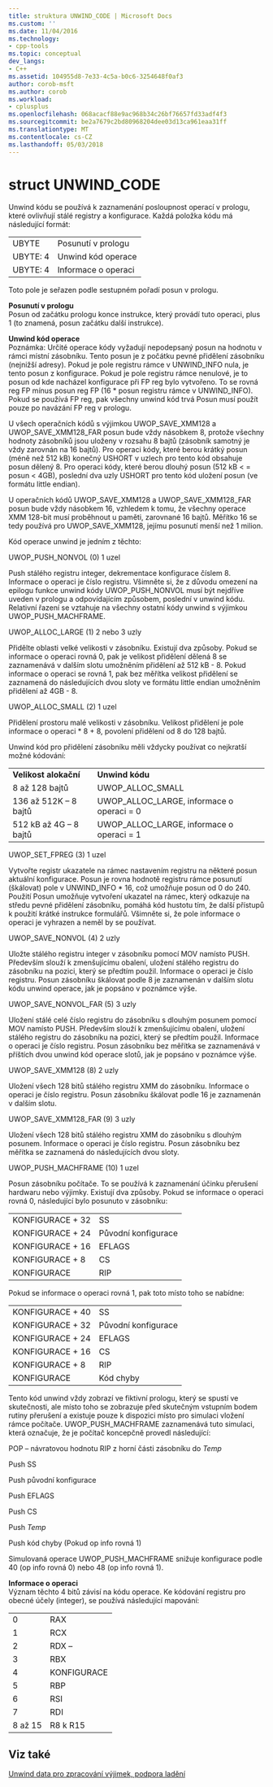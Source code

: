 ```yaml
---
title: struktura UNWIND_CODE | Microsoft Docs
ms.custom: ''
ms.date: 11/04/2016
ms.technology:
- cpp-tools
ms.topic: conceptual
dev_langs:
- C++
ms.assetid: 104955d8-7e33-4c5a-b0c6-3254648f0af3
author: corob-msft
ms.author: corob
ms.workload:
- cplusplus
ms.openlocfilehash: 068acacf88e9ac968b34c26bf76657fd33adf4f3
ms.sourcegitcommit: be2a7679c2bd80968204dee03d13ca961eaa31ff
ms.translationtype: MT
ms.contentlocale: cs-CZ
ms.lasthandoff: 05/03/2018
---
```

# <a name="struct-unwindcode"></a>struct UNWIND_CODE
Unwind kódu se používá k zaznamenání posloupnost operací v prologu, které ovlivňují stálé registry a konfigurace. Každá položka kódu má následující formát:  
  
|||  
|-|-|  
|UBYTE|Posunutí v prologu|  
|UBYTE: 4|Unwind kód operace|  
|UBYTE: 4|Informace o operaci|  
  
 Toto pole je seřazen podle sestupném pořadí posun v prologu.  
  
 **Posunutí v prologu**  
 Posun od začátku prologu konce instrukce, který provádí tuto operaci, plus 1 (to znamená, posun začátku další instrukce).  
  
 **Unwind kód operace**  
 Poznámka: Určité operace kódy vyžadují nepodepsaný posun na hodnotu v rámci místní zásobníku. Tento posun je z počátku pevné přidělení zásobníku (nejnižší adresy). Pokud je pole registru rámce v UNWIND_INFO nula, je tento posun z konfigurace. Pokud je pole registru rámce nenulové, je to posun od kde nacházel konfigurace při FP reg bylo vytvořeno. To se rovná reg FP mínus posun reg FP (16 * posun registru rámce v UNWIND_INFO). Pokud se používá FP reg, pak všechny unwind kód trvá Posun musí použít pouze po navázání FP reg v prologu.  
  
 U všech operačních kódů s výjimkou UWOP_SAVE_XMM128 a UWOP_SAVE_XMM128_FAR posun bude vždy násobkem 8, protože všechny hodnoty zásobníků jsou uloženy v rozsahu 8 bajtů (zásobník samotný je vždy zarovnán na 16 bajtů). Pro operaci kódy, které berou krátký posun (méně než 512 kB) konečný USHORT v uzlech pro tento kód obsahuje posun dělený 8. Pro operaci kódy, které berou dlouhý posun (512 kB < = posun < 4GB), poslední dva uzly USHORT pro tento kód uložení posun (ve formátu little endian).  
  
 U operačních kódů UWOP_SAVE_XMM128 a UWOP_SAVE_XMM128_FAR posun bude vždy násobkem 16, vzhledem k tomu, že všechny operace XMM 128-bit musí proběhnout u paměti, zarovnané 16 bajtů. Měřítko 16 se tedy používá pro UWOP_SAVE_XMM128, jejímu posunutí menší než 1 milion.  
  
 Kód operace unwind je jedním z těchto:  
  
 UWOP_PUSH_NONVOL (0) 1 uzel  
  
 Push stálého registru integer, dekrementace konfigurace číslem 8. Informace o operaci je číslo registru. Všimněte si, že z důvodu omezení na epilogu funkce unwind kódy UWOP_PUSH_NONVOL musí být nejdříve uveden v prologu a odpovídajícím způsobem, poslední v unwind kódu. Relativní řazení se vztahuje na všechny ostatní kódy unwind s výjimkou UWOP_PUSH_MACHFRAME.  
  
 UWOP_ALLOC_LARGE (1) 2 nebo 3 uzly  
  
 Přidělte oblasti velké velikosti v zásobníku. Existují dva způsoby. Pokud se informace o operaci rovná 0, pak je velikost přidělení dělená 8 se zaznamenává v dalším slotu umožněním přidělení až 512 kB - 8. Pokud informace o operaci se rovná 1, pak bez měřítka velikost přidělení se zaznamená do následujících dvou sloty ve formátu little endian umožněním přidělení až 4GB - 8.  
  
 UWOP_ALLOC_SMALL (2) 1 uzel  
  
 Přidělení prostoru malé velikosti v zásobníku. Velikost přidělení je pole informace o operaci * 8 + 8, povolení přidělení od 8 do 128 bajtů.  
  
 Unwind kód pro přidělení zásobníku měli vždycky používat co nejkratší možné kódování:  
  
|||  
|-|-|  
|**Velikost alokační**|**Unwind kódu**|  
|8 až 128 bajtů|UWOP_ALLOC_SMALL|  
|136 až 512K – 8 bajtů|UWOP_ALLOC_LARGE, informace o operaci = 0|  
|512 kB až 4G – 8 bajtů|UWOP_ALLOC_LARGE, informace o operaci = 1|  
  
 UWOP_SET_FPREG (3) 1 uzel  
  
 Vytvořte registr ukazatele na rámec nastavením registru na některé posun aktuální konfigurace. Posun je rovna hodnotě registru rámce posunutí (škálovat) pole v UNWIND_INFO * 16, což umožňuje posun od 0 do 240. Použití Posun umožňuje vytvoření ukazatel na rámec, který odkazuje na středu pevné přidělení zásobníku, pomáhá kód hustotu tím, že další přístupů k použití krátké instrukce formulářů. Všimněte si, že pole informace o operaci je vyhrazen a neměl by se používat.  
  
 UWOP_SAVE_NONVOL (4) 2 uzly  
  
 Uložte stálého registru integer v zásobníku pomocí MOV namísto PUSH. Především slouží k zmenšujícímu obalení, uložení stálého registru do zásobníku na pozici, který se předtím použil. Informace o operaci je číslo registru. Posun zásobníku škálovat podle 8 je zaznamenán v dalším slotu kódu unwind operace, jak je popsáno v poznámce výše.  
  
 UWOP_SAVE_NONVOL_FAR (5) 3 uzly  
  
 Uložení stálé celé číslo registru do zásobníku s dlouhým posunem pomocí MOV namísto PUSH. Především slouží k zmenšujícímu obalení, uložení stálého registru do zásobníku na pozici, který se předtím použil. Informace o operaci je číslo registru. Posun zásobníku bez měřítka se zaznamenává v příštích dvou unwind kód operace slotů, jak je popsáno v poznámce výše.  
  
 UWOP_SAVE_XMM128 (8) 2 uzly  
  
 Uložení všech 128 bitů stálého registru XMM do zásobníku. Informace o operaci je číslo registru. Posun zásobníku škálovat podle 16 je zaznamenán v dalším slotu.  
  
 UWOP_SAVE_XMM128_FAR (9) 3 uzly  
  
 Uložení všech 128 bitů stálého registru XMM do zásobníku s dlouhým posunem. Informace o operaci je číslo registru. Posun zásobníku bez měřítka se zaznamená do následujících dvou sloty.  
  
 UWOP_PUSH_MACHFRAME (10) 1 uzel  
  
 Posun zásobníku počítače.  To se používá k zaznamenání účinku přerušení hardwaru nebo výjimky. Existují dva způsoby. Pokud se informace o operaci rovná 0, následující bylo posunuto v zásobníku:  
  
|||  
|-|-|  
|KONFIGURACE + 32|SS|  
|KONFIGURACE + 24|Původní konfigurace|  
|KONFIGURACE + 16|EFLAGS|  
|KONFIGURACE + 8|CS|  
|KONFIGURACE|RIP|  
  
 Pokud se informace o operaci rovná 1, pak toto místo toho se nabídne:  
  
|||  
|-|-|  
|KONFIGURACE + 40|SS|  
|KONFIGURACE + 32|Původní konfigurace|  
|KONFIGURACE + 24|EFLAGS|  
|KONFIGURACE + 16|CS|  
|KONFIGURACE + 8|RIP|  
|KONFIGURACE|Kód chyby|  
  
 Tento kód unwind vždy zobrazí ve fiktivní prologu, který se spustí ve skutečnosti, ale místo toho se zobrazuje před skutečným vstupním bodem rutiny přerušení a existuje pouze k dispozici místo pro simulaci vložení rámce počítače. UWOP_PUSH_MACHFRAME zaznamenává tuto simulaci, která označuje, že je počítač koncepčně provedl následující:  
  
 POP – návratovou hodnotu RIP z horní části zásobníku do *Temp*  
  
 Push SS  
  
 Push původní konfigurace  
  
 Push EFLAGS  
  
 Push CS  
  
 Push *Temp*  
  
 Push kód chyby (Pokud op info rovná 1)  
  
 Simulovaná operace UWOP_PUSH_MACHFRAME snižuje konfigurace podle 40 (op info rovná 0) nebo 48 (op info rovná 1).  
  
 **Informace o operaci**  
 Význam těchto 4 bitů závisí na kódu operace. Ke kódování registru pro obecné účely (integer), se používá následující mapování:  
  
|||  
|-|-|  
|0|RAX|  
|1|RCX|  
|2|RDX –|  
|3|RBX|  
|4|KONFIGURACE|  
|5|RBP|  
|6|RSI|  
|7|RDI|  
|8 až 15|R8 k R15|  
  
## <a name="see-also"></a>Viz také  
 [Unwind data pro zpracování výjimek, podpora ladění](../build/unwind-data-for-exception-handling-debugger-support.md)